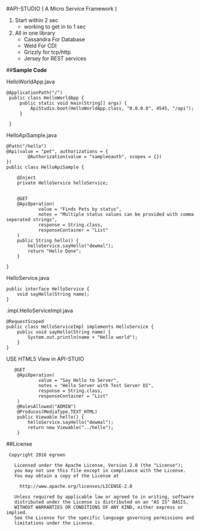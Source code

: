 #API-STUDIO ( A Micro Service Framework )

1. Start within 2 sec
    * working to get in to 1 sec
2. All in one library
    * Cassandra For Database
    * Weld For CDI
    * Grizzly for tcp/http
    * Jersey for REST services


##**Sample Code** 

HelloWorldApp.java
```
@ApplicationPath("/")
 public class HelloWorldApp { 
     public static void main(String[] args) {
         ApiStudio.boot(HelloWorldApp.class, "0.0.0.0", 4545, "/api");
     }
 
 }
```

HelloApiSample.java
```
@Path("/hello")
@Api(value = "pet", authorizations = {
        @Authorization(value = "sampleoauth", scopes = {})
})
public class HelloApiSample {

    @Inject
    private HelloService helloService;


    @GET
    @ApiOperation(
            value = "Finds Pets by status",
            notes = "Multiple status values can be provided with comma seperated strings",
            response = String.class,
            responseContainer = "List"
    )
    public String hello() {
        helloService.sayHello("dewmal");
        return "Hello Done";
    }

}
```

HelloService.java

```
public interface HelloService {
    void sayHello(String name);
}

```

.impl.HelloServiceImpl.java

```
@RequestScoped
public class HelloServiceImpl implements HelloService {
    public void sayHello(String name) {
        System.out.println(name + "Hello world");
    }
}

```

USE HTML5 View in API-STUIO

```
   @GET
    @ApiOperation(
            value = "Say Hello to Server",
            notes = "Hello Server with Test Server DI",
            response = String.class,
            responseContainer = "List"
    )
    @RolesAllowed("ADMIN")
    @Produces(MediaType.TEXT_HTML)
    public Viewable hello() {
        helloService.sayHello("dewmal");
        return new Viewable("../hello");
    }
```

##License

```
 Copyright 2016 egreen

   Licensed under the Apache License, Version 2.0 (the "License");
   you may not use this file except in compliance with the License.
   You may obtain a copy of the License at

     http://www.apache.org/licenses/LICENSE-2.0

   Unless required by applicable law or agreed to in writing, software
   distributed under the License is distributed on an "AS IS" BASIS,
   WITHOUT WARRANTIES OR CONDITIONS OF ANY KIND, either express or implied.
   See the License for the specific language governing permissions and
   limitations under the License.
 ```